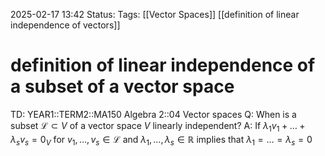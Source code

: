 2025-02-17 13:42
Status: 
Tags: [[Vector Spaces]] [[definition of linear independence of vectors]]
# definition of linear independence of a subset of a vector space

TD: YEAR1::TERM2::MA150 Algebra 2::04 Vector spaces 
Q: When is a subset $\mathcal L \subset V$ of a vector space $V$ linearly independent?
A: If $\lambda_1 v_1 + \ldots + \lambda_s v_s = 0_V$ for $v_1, \ldots, v_s \in \mathcal L$ and $\lambda_1, \ldots, \lambda_s \in \mathbb{R}$ implies that $\lambda_1 = \ldots = \lambda_s = 0$
<!--ID: 1739799910950-->
